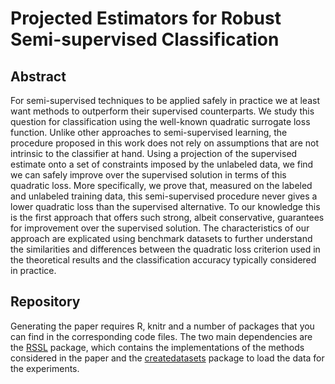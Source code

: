 # Projected Estimators for Robust Semi-supervised Classification

## Abstract
For semi-supervised techniques to be applied safely in practice we at least want methods to outperform their supervised counterparts. We study this question for classification using the well-known quadratic surrogate loss function. Unlike other approaches to semi-supervised learning, the procedure proposed in this work does not rely on assumptions that are not intrinsic to the classifier at hand. Using a projection of the supervised estimate onto a set of constraints imposed by the unlabeled data, we find we can safely improve over the supervised solution in terms of this quadratic loss. More specifically, we prove that, measured on the labeled and unlabeled training data, this semi-supervised procedure never gives a lower quadratic loss than the supervised alternative. To our knowledge this is the first approach that offers such strong, albeit conservative, guarantees for improvement over the supervised solution. The characteristics of our approach are explicated using benchmark datasets to further understand the similarities and differences between the quadratic loss criterion used in the theoretical results and the classification accuracy typically considered in practice.

## Repository
Generating the paper requires R, knitr and a number of packages that you can find in the corresponding code files. The two main dependencies are the [RSSL](https://www.github.com/jkrijthe/RSSL) package, which contains the implementations of the methods considered in the paper and the [createdatasets](https://www.github.com/jkrijthe/createdatasets) package to load the data for the experiments.
